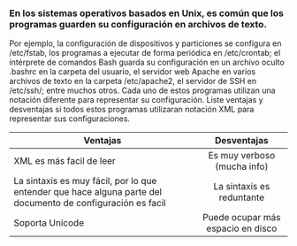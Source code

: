  ### En los sistemas operativos basados en Unix, es común que los programas guarden su configuración en archivos de texto. 
 Por ejemplo, la configuración de dispositivos y particiones se configura en /etc/fstab, los programas a ejecutar de forma periódica en /etc/crontab; el intérprete de comandos Bash guarda su configuración en un archivo oculto .bashrc en la carpeta del usuario, el servidor web Apache en varios archivos de texto en la carpeta /etc/apache2, el servidor de SSH en /etc/ssh/; entre muchos otros. Cada uno de estos programas utilizan una notación diferente para representar su configuración. Liste ventajas y desventajas si todos estos programas utilizaran notación XML para representar sus configuraciones.

| Ventajas      | Desventajas   | 
| ------------- |:-------------:| 
|XML es más facil de leer | Es muy verboso (mucha info) | 
|La sintaxis es muy  fácil, por lo que entender que hace alguna parte del documento de configuración es facil   | La sintaxis es reduntante    | 
|Soporta Unicode   | Puede ocupar más espacio en disco      | 
